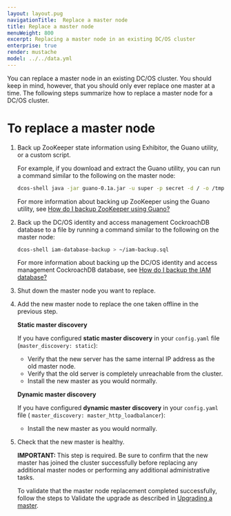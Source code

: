 ```yaml
---
layout: layout.pug
navigationTitle:  Replace a master node
title: Replace a master node
menuWeight: 800
excerpt: Replacing a master node in an existing DC/OS cluster
enterprise: true
render: mustache
model: ../../data.yml
---
```

You can replace a master node in an existing DC/OS cluster. You should keep in mind, however, that you should only ever replace one master at a time. The following steps summarize how to replace a master node for a DC/OS cluster.

# To replace a master node
1. Back up ZooKeeper state information using Exhibitor, the Guano utility, or a custom script.

    For example, if you download and extract the Guano utility, you can run a command similar to the following on the master node:

    ```bash
    dcos-shell java -jar guano-0.1a.jar -u super -p secret -d / -o /tmp/mesos-zk-backup -s $ZKHOST:2181 && tar -zcvf zkstate.tar.gz /tmp/mesos-zk-backup/
    ```

    For more information about backing up ZooKeeper using the Guano utility, see [How do I backup ZooKeeper using Guano?](/1.14/installing/installation-faq/#zk-backup)

1. Back up the DC/OS identity and access management CockroachDB database to a file by running a command similar to the following on the master node:

    ```bash
    dcos-shell iam-database-backup > ~/iam-backup.sql
    ```

    For more information about backing up the DC/OS identity and access management CockroachDB database, see [How do I backup the IAM database?](/1.14/installing/installation-faq/#iam-backup)

1. Shut down the master node you want to replace.

1. Add the new master node to replace the one taken offline in the previous step.

    **Static master discovery**

    If you have configured **static master discovery** in your `config.yaml` file (`master_discovery: static`):
    - Verify that the new server has the same internal IP address as the old master node.
    - Verify that the old server is completely unreachable from the cluster.
    - Install the new master as you would normally.
    
    **Dynamic master discovery**

    If you have configured **dynamic master discovery** in your `config.yaml` file ( `master_discovery: master_http_loadbalancer`):
    - Install the new master as you would normally.

1. Check that the new master is healthy.

    <p class="message--important"><strong>IMPORTANT: </strong>This step is required. Be sure to confirm that the new master has joined the cluster successfully before replacing any additional master nodes or performing any additional administrative tasks.</p>
    
    To validate that the master node replacement completed successfully, follow the steps to Validate the upgrade as described in [Upgrading a master](/1.14/installing/production/upgrading/#dcos-masters).
